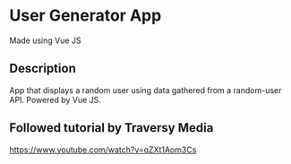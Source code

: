 # User Generator App
Made using Vue JS

## Description
App that displays a random user using data gathered from a random-user API. Powered by Vue JS.

## Followed tutorial by Traversy Media
https://www.youtube.com/watch?v=qZXt1Aom3Cs
